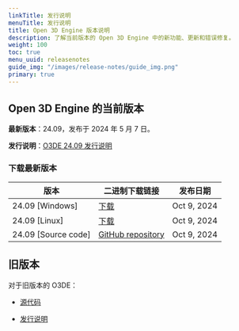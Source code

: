 ```yaml
---
linkTitle: 发行说明
menuTitle: 发行说明
title: Open 3D Engine 版本说明
description: 了解当前版本的 Open 3D Engine 中的新功能、更新和错误修复。
weight: 100
toc: true
menu_uuid: releasenotes
guide_img: "/images/release-notes/guide_img.png"
primary: true
---
```


## Open 3D Engine 的当前版本

**最新版本**：24.09，发布于 2024 年 5 月 7 日。

**发行说明**：[O3DE 24.09 发行说明](./2409-release-notes)


### 下载最新版本

|版本 |二进制下载链接 | 发布日期   |
|------------------------------------|--------------------------------------------------|--------------------|
| 24.09 \[Windows\] | [下载](https://o3debinaries.org/download/windows.html) | Oct 9, 2024 |
| 24.09 \[Linux\] | [下载](https://o3debinaries.org/download/linux.html) | Oct 9, 2024 |
| 24.09 \[Source code\] | [GitHub repository](https://github.com/o3de/o3de/tree/main) |  Oct 9, 2024 |


## 旧版本

对于旧版本的 O3DE：

- [源代码](https://github.com/o3de/o3de/releases)

- [发行说明](./archive/)
